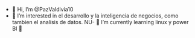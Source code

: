 - 👋 Hi, I’m @PazValdivia10
- 👀 I’m interested in  el desarrollo y la inteligencia de negocios, como tambien el analisis de datos.
NU- 🌱 I’m currently learning  linux  y  power  BI
💞️ 
<!---
PazValdivia10/PazValdivia10 is a ✨ special ✨ repository because its `README.md` (this file) appears on your GitHub profile.
You can click the Preview link to take a look at your changes.
--->
